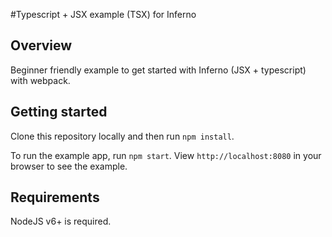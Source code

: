 #Typescript + JSX example (TSX) for Inferno

## Overview

Beginner friendly example to get started with Inferno (JSX + typescript) with webpack.

## Getting started

Clone this repository locally and then run `npm install`.

To run the example app, run `npm start`. View `http://localhost:8080` in your browser to see the example.

## Requirements

NodeJS v6+ is required.
